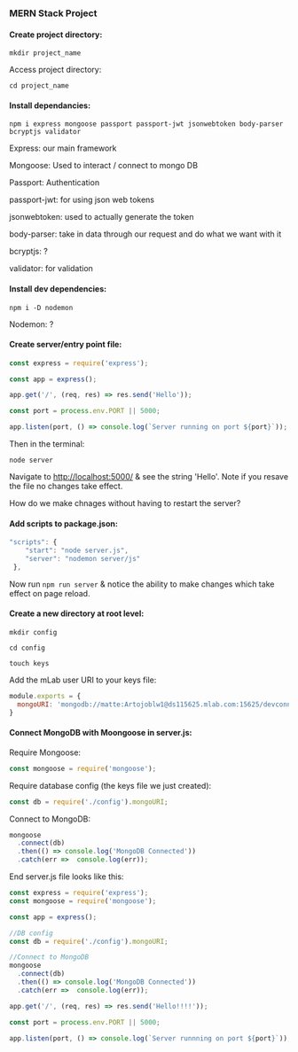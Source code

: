 ### MERN Stack Project

#### Create project directory:

`mkdir project_name`

Access project directory:

`cd project_name`

#### Install dependancies:

`npm i express mongoose passport passport-jwt jsonwebtoken body-parser bcryptjs validator`

Express: our main framework

Mongoose:  Used to interact / connect to mongo DB

Passport: Authentication

passport-jwt: for using json web tokens

jsonwebtoken: used to actually generate the token

body-parser: take in data through our request and do what we want with it

bcryptjs: ?

validator: for validation

#### Install dev dependencies:

`npm i -D nodemon`

Nodemon: ?

#### Create server/entry point file:

```js
const express = require('express');

const app = express();

app.get('/', (req, res) => res.send('Hello'));

const port = process.env.PORT || 5000;

app.listen(port, () => console.log(`Server running on port ${port}`));
```

Then in the terminal:

`node server`

Navigate to [http://localhost:5000/](http://localhost:5000/) & see the string 'Hello'. Note if you resave the file no changes take effect.

How do we make chnages without having to restart the server?

#### Add scripts to package.json:

```js
"scripts": {
    "start": "node server.js",
    "server": "nodemon server/js"
 },
```

Now run  `npm run server` & notice the ability to make changes which take effect on page reload.

#### Create a new directory at root level:

`mkdir config`

`cd config`

`touch keys`

Add the mLab user URI to your keys file:

```js
module.exports = {
  mongoURI: 'mongodb://matte:Artojoblw1@ds115625.mlab.com:15625/devconnector'
}
```

#### Connect MongoDB with Moongoose in server.js:

Require Mongoose:

```js
const mongoose = require('mongoose');
```

Require database config \(the keys file we just created\):

```js
const db = require('./config').mongoURI;
```

Connect to MongoDB:

```js
mongoose
  .connect(db)
  .then(() => console.log('MongoDB Connected'))
  .catch(err =>  console.log(err));
```

End server.js file looks like this:

```js
const express = require('express');
const mongoose = require('mongoose');

const app = express();

//DB config
const db = require('./config').mongoURI;

//Connect to MongoDB
mongoose
  .connect(db)
  .then(() => console.log('MongoDB Connected'))
  .catch(err =>  console.log(err));

app.get('/', (req, res) => res.send('Hello!!!!'));

const port = process.env.PORT || 5000;

app.listen(port, () => console.log(`Server runnning on port ${port}`));
```



